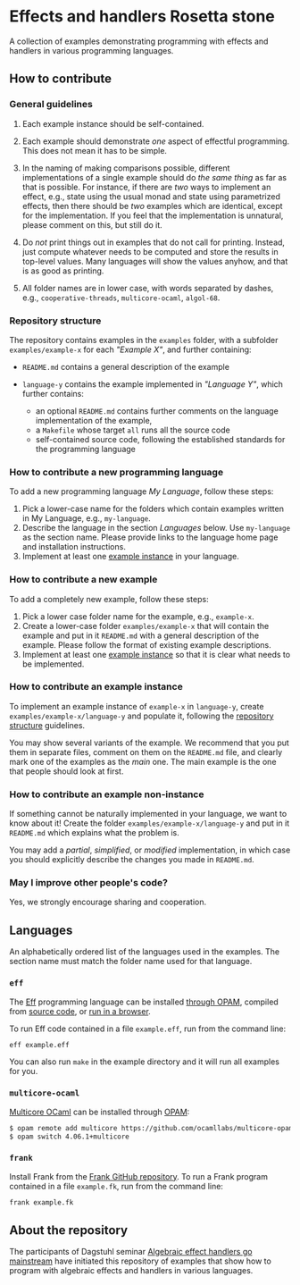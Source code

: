 # Effects and handlers Rosetta stone

A collection of examples demonstrating programming with effects and handlers in
various programming languages.

## How to contribute

### General guidelines

1. Each example instance should be self-contained.

2. Each example should demonstrate *one* aspect of effectful programming.
   This does not mean it has to be simple.

3. In the naming of making comparisons possible, different implementations of a
   single example should do *the same thing* as far as that is possible. For
   instance, if there are *two* ways to implement an effect, e.g., state using
   the usual monad and state using parametrized effects, then there should be
   *two* examples which are identical, except for the implementation. If you
   feel that the implementation is unnatural, please comment on this, but still
   do it.

4. Do *not* print things out in examples that do not call for printing. Instead,
   just compute whatever needs to be computed and store the results in top-level
   values. Many languages will show the values anyhow, and that is as good as
   printing.

5. All folder names are in lower case, with words separated by dashes, e.g.,
   `cooperative-threads`, `multicore-ocaml`, `algol-68`.

### Repository structure

The repository contains examples in the `examples` folder, with a subfolder
`examples/example-x` for each *"Example X"*, and further containing:

* `README.md` contains a general description of the example
* `language-y` contains the example implemented in *"Language Y"*, which further
   contains:

   * an optional `README.md` contains further comments on the language
     implementation of the example,
   * a `Makefile` whose target `all` runs all the source code
   * self-contained source code, following the established standards for the
     programming language

### How to contribute a new programming language

To add a new programming language *My Language*, follow these steps:

1. Pick a lower-case name for the folders which contain examples written in My
   Language, e.g., `my-language`.
2. Describe the language in the section *Languages* below. Use `my-language` as
   the section name. Please provide links to the language home page and
   installation instructions.
3. Implement at least one [example
   instance](#how-to-contribute-an-example-instance) in your language.

### How to contribute a new example

To add a completely new example, follow these steps:

1. Pick a lower case folder name for the example, e.g., `example-x`.
2. Create a lower-case folder `examples/example-x` that will contain the example
   and put in it `README.md` with a general description of the example. Please
   follow the format of existing example descriptions.
3. Implement at least one [example
   instance](#how-to-contribute-an-example-instance) so that it is clear what
   needs to be implemented.

### How to contribute an example instance

To implement an example instance of `example-x` in `language-y`, create
`examples/example-x/language-y` and populate it, following the [repository
structure](#repository-structure) guidelines.

You may show several variants of the example. We recommend that you put them in
separate files, comment on them on the `README.md` file, and clearly mark one of
the examples as the *main* one. The main example is the one that people should
look at first.

### How to contribute an example non-instance

If something cannot be naturally implemented in your language, we want to know
about it! Create the folder `examples/example-x/language-y` and put in it
`README.md` which explains what the problem is.

You may add a *partial*, *simplified*, or *modified* implementation, in which
case you should explicitly describe the changes you made in `README.md`.

### May I improve other people's code?

Yes, we strongly encourage sharing and cooperation.

## Languages

An alphabetically ordered list of the languages used in the examples. The
section name must match the folder name used for that language.

### `eff`

The [Eff](http://www.eff-lang.org/) programming language can be installed
[through OPAM](https://github.com/matijapretnar/eff/#installing-with-opam),
compiled from [source code](https://github.com/matijapretnar/eff/), or [run in a
browser](http://www.eff-lang.org/try/).

To run Eff code contained in a file `example.eff`, run from the command line:

```bash
eff example.eff
```

You can also run `make` in the example directory and it will run all examples for you.


### `multicore-ocaml`

[Multicore OCaml](https://github.com/ocamllabs/ocaml-multicore) can be installed
through [OPAM](https://opam.ocaml.org):

```bash
$ opam remote add multicore https://github.com/ocamllabs/multicore-opam.git
$ opam switch 4.06.1+multicore
```

### `frank`

Install Frank from the [Frank GitHub repository](https://github.com/frank-lang/frank). To run
a Frank program contained in a file `example.fk`, run from the command line:

```bash
frank example.fk
```

## About the repository

The participants of Dagstuhl seminar [Algebraic effect handlers go
mainstream](https://www.dagstuhl.de/en/program/calendar/semhp/?semnr=18172) have
initiated this repository of examples that show how to program with algebraic
effects and handlers in various languages.

